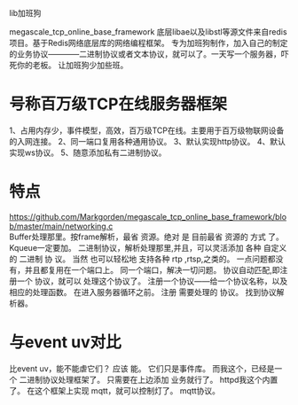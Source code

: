 lib加班狗

megascale_tcp_online_base_framework
底层libae以及libstl等源文件来自redis项目。基于Redis网络底层库的网络编程框架。
专为加班狗制作，加入自己的制定的业务协议————二进制协议或者文本协议，就可以了。一天写一个服务器，吓死你的老板。
让加班狗少加些班。

# 号称百万级TCP在线服务器框架

1、占用内存少，事件模型，高效，百万级TCP在线。主要用于百万级物联网设备的入网连接。
2、同一端口复用各种通用协议。
3、默认实现http协议。
4、默认实现ws协议。
5、随意添加私有二进制协议。

# 特点
https://github.com/Markgorden/megascale_tcp_online_base_framework/blob/master/main/networking.c  
Buffer处理那里。按frame解析，最省 资源。绝对 是 目前最省 资源的 方式 了。
Kqueue一定要加。
二进制协议，解析处理那里,并且，可以灵活添加 各种 自定义的 二进制 协 议。
当然 也可以轻松地 支持各种 rtp ,rtsp,之类的。
一点问题都没有，并且都复用在一个端口上。
同一个端口，解决一切问题。
协议自动匹配,即注册一个 协议，就可以 处理这个协议了。
注册一个协议——给一个协议名称，以及相应的处理函数。
在进入服务器循环之前。
注册 需要处理的 协议。
找到协议解析器。

# 与event uv对比
比event uv，能不能虐它们？
应该 能。
它们只是事件库。
而我这个，已经是一个 二进制协议处理框架了。
只需要在上边添加 业务就行了。
httpd我这个内置了。
在这个框架上实现 mqtt，就可以控制灯了。
mqtt协议。

